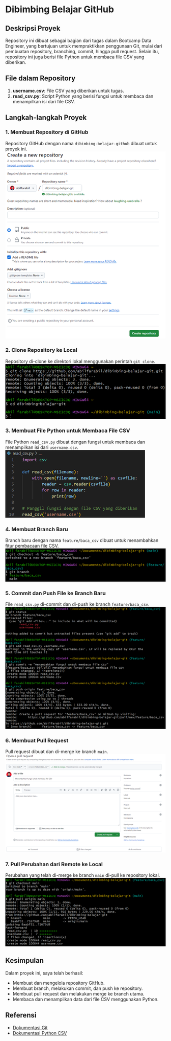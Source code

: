 # Dibimbing Belajar GitHub

## Deskripsi Proyek
Repository ini dibuat sebagai bagian dari tugas dalam Bootcamp Data Engineer, yang bertujuan untuk mempraktikkan penggunaan Git, mulai dari pembuatan repository, branching, commit, hingga pull request. Selain itu, repository ini juga berisi file Python untuk membaca file CSV yang diberikan.

## File dalam Repository
1. **username.csv**: File CSV yang diberikan untuk tugas.
2. **read_csv.py**: Script Python yang berisi fungsi untuk membaca dan menampilkan isi dari file CSV.

## Langkah-langkah Proyek

### 1. Membuat Repository di GitHub
Repository GitHub dengan nama `dibimbing-belajar-github` dibuat untuk proyek ini.
![Screenshot Pembuatan Repository](images/1_Membuat_Repository_di_GitHub.png)

### 2. Clone Repository ke Local
Repository di-clone ke direktori lokal menggunakan perintah `git clone`.
![Screenshot Clone Repository](images/2_Clone_Repository_ke_Local.png)

### 3. Membuat File Python untuk Membaca File CSV
File Python `read_csv.py` dibuat dengan fungsi untuk membaca dan menampilkan isi dari `username.csv`.
![Screenshot Kode Python](images/3_Membuat_File_Python_untuk_Membaca_File_CSV.png)

### 4. Membuat Branch Baru
Branch baru dengan nama `feature/baca_csv` dibuat untuk menambahkan fitur pembacaan file CSV.
![Screenshot Pembuatan Branch](images/4_Membuat_Branch_Baru.png)

### 5. Commit dan Push File ke Branch Baru
File `read_csv.py` di-commit dan di-push ke branch `feature/baca_csv`.
![Screenshot Commit dan Push](images/5_Commit_dan_Push_File_ke_Branch_Baru.png)

### 6. Membuat Pull Request
Pull request dibuat dan di-merge ke branch `main`.
![Screenshot Pull Request](images/6_Membuat_Pull_Request.png)

### 7. Pull Perubahan dari Remote ke Local
Perubahan yang telah di-merge ke branch `main` di-pull ke repository lokal.
![Screenshot Pull Perubahan](images/7_Pull_Perubahan_dari_Remote_ke_Local.png)

## Kesimpulan
Dalam proyek ini, saya telah berhasil:
- Membuat dan mengelola repository GitHub.
- Membuat branch, melakukan commit, dan push ke repository.
- Membuat pull request dan melakukan merge ke branch utama.
- Membaca dan menampilkan data dari file CSV menggunakan Python.

## Referensi
- [Dokumentasi Git](https://git-scm.com/doc)
- [Dokumentasi Python CSV](https://docs.python.org/3/library/csv.html)
